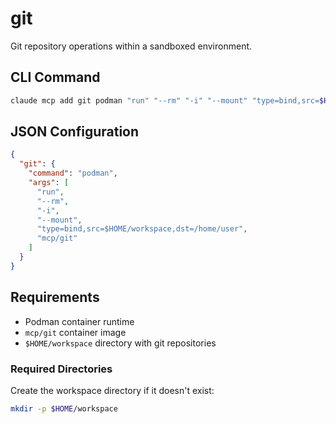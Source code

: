 # git

Git repository operations within a sandboxed environment.

## CLI Command
```bash
claude mcp add git podman "run" "--rm" "-i" "--mount" "type=bind,src=$HOME/workspace,dst=/home/user" "mcp/git"
```

## JSON Configuration
```json
{
  "git": {
    "command": "podman",
    "args": [
      "run",
      "--rm",
      "-i",
      "--mount",
      "type=bind,src=$HOME/workspace,dst=/home/user",
      "mcp/git"
    ]
  }
}
```

## Requirements
- Podman container runtime
- `mcp/git` container image
- `$HOME/workspace` directory with git repositories

### Required Directories
Create the workspace directory if it doesn't exist:
```bash
mkdir -p $HOME/workspace
```